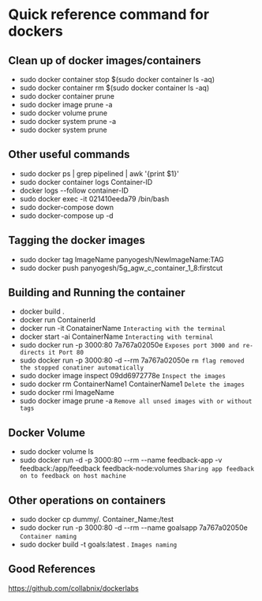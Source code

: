 # Quick reference command for dockers

## Clean up of docker images/containers
 * sudo docker container stop $(sudo docker container ls -aq)
 * sudo docker container rm $(sudo docker container ls -aq)
 * sudo docker container prune 
 * sudo docker image prune -a
 * sudo docker volume prune
 * sudo docker system prune -a
 * sudo docker system prune

## Other useful commands
* sudo docker ps | grep pipelined | awk '{print $1}'  
* sudo docker container logs Container-ID
* docker logs --follow container-ID
* sudo docker exec -it  021410eeda79 /bin/bash
* sudo docker-compose down
* sudo docker-compose up -d
  
## Tagging the docker images
* sudo docker tag ImageName panyogesh/NewImageName:TAG
* sudo docker push panyogesh/5g_agw_c_container_1_8:firstcut
  
## Building and Running the container
* docker build .
* docker run ContainerId
* docker run -it ConatainerName     ```Interacting with the terminal ```
* docker start -ai ContainerName    ```Interacting with terminal ```
* sudo docker run -p 3000:80 7a767a02050e   ``` Exposes port 3000 and re-directs it Port 80 ```
* sudo docker run -p 3000:80 -d --rm 7a767a02050e   ``` rm flag removed the stopped conatiner automatically ```
* sudo docker image inspect 09dd6972778e ``` Inspect the images ```
* sudo docker rm ContainerName1 ContainerName1 ``` Delete the images ```
* sudo docker rmi ImageName
* sudo docker image prune -a ``` Remove all unsed images with or without tags ```

## Docker Volume
* sudo docker volume ls
* sudo docker run -d -p 3000:80 --rm --name feedback-app -v feedback:/app/feedback feedback-node:volumes ```Sharing app feedback on to feedback on host machine ```
## Other operations on containers
* sudo docker cp dummy/. Container_Name:/test
* sudo docker run -p 3000:80 -d --rm --name goalsapp 7a767a02050e ```Container naming```
* sudo docker build -t goals:latest . ```Images naming```

## Good References
https://github.com/collabnix/dockerlabs
